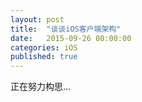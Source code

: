 ```yaml
---
layout: post
title:  "谈谈iOS客户端架构"
date:   2015-09-26 00:00:00
categories: iOS
published: true
---
```


正在努力构思...